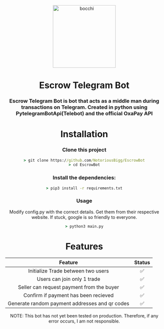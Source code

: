 <div align="center">
<img src="https://images-wixmp-ed30a86b8c4ca887773594c2.wixmp.com/f/b3bd8696-7eaa-4d76-95fe-caa754072908/dh131vd-b927b96d-53ad-4f45-8cbb-8baf77b8ee5f.png/v1/fill/w_1048,h_762,q_70,strp/shiina_mayuri_by_imzigs_dh131vd-pre.jpg?token=eyJ0eXAiOiJKV1QiLCJhbGciOiJIUzI1NiJ9.eyJzdWIiOiJ1cm46YXBwOjdlMGQxODg5ODIyNjQzNzNhNWYwZDQxNWVhMGQyNmUwIiwiaXNzIjoidXJuOmFwcDo3ZTBkMTg4OTgyMjY0MzczYTVmMGQ0MTVlYTBkMjZlMCIsIm9iaiI6W1t7ImhlaWdodCI6Ijw9OTMxIiwicGF0aCI6IlwvZlwvYjNiZDg2OTYtN2VhYS00ZDc2LTk1ZmUtY2FhNzU0MDcyOTA4XC9kaDEzMXZkLWI5MjdiOTZkLTUzYWQtNGY0NS04Y2JiLThiYWY3N2I4ZWU1Zi5wbmciLCJ3aWR0aCI6Ijw9MTI4MCJ9XV0sImF1ZCI6WyJ1cm46c2VydmljZTppbWFnZS5vcGVyYXRpb25zIl19.dg7yajjTmQnIzZP1BX3DgiFQRAAqbt4cdlNGqNIAwTM" height="200px" alt="bocchi"/>
<h1>Escrow Telegram Bot</h1>

<h3 align="center">Escrow Telegram Bot is bot that acts as a middle man  during transactions on Telegram. 
Created in python using PytelegramBotApi(Telebot) and the official OxaPay API</h3>

# Installation

### Clone this project
```cmd
> git clone https://github.com/NotoriousBigg/EscrowBot
> cd EscrowBot
```
### Install the dependencies:
```cmd
> pip3 install -r requirements.txt
```
### Usage
Modify config.py with the correct details. Get them from their respective website. If stuck, google is so friendly to everyone.
```cmd
> python3 main.py
```

# Features
|                    Feature                     |  Status |
|:----------------------------------------------:|:-------:|
|       Initialize Trade between two users       |    ✅    |
|          Users can join only 1 trade           |    ✅    |
|   Seller can request payment from the buyer    |    ✅    |
|      Confirm if payment has been recieved      |    ✅    |
| Generate random payment addresses and qr codes |   ✅      |

NOTE: This bot has not yet been tested on production. Therefore, if any error occurs, I am not responsible.

</div>